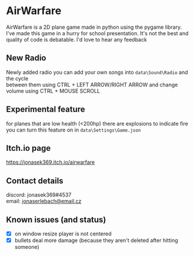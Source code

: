 # AirWarfare
AirWarfare is a 2D plane game made in python using the pygame library.
I've made this game in a hurry for school presentation. It's not the best and quality of code is debatable.
I'd love to hear any feedback

## New Radio
Newly added radio you can add your own songs into `data\Sound\Radio` and the cycle  
between them using CTRL + LEFT ARROW/RIGHT ARROW and change volume using CTRL + MOUSE SCROLL

## Experimental feature
for planes that are low health (<200hp) there are explosions to indicate fire you can turn this feature on in `data\Settings\Game.json`

## Itch.io page
https://jonasek369.itch.io/airwarfare

## Contact details
discord: jonasek369#4537  
email: jonaserlebach@email.cz

## Known issues (and status)
- [x] on window resize player is not centered
- [x] bullets deal more damage (because they aren't deleted after hitting someone)
